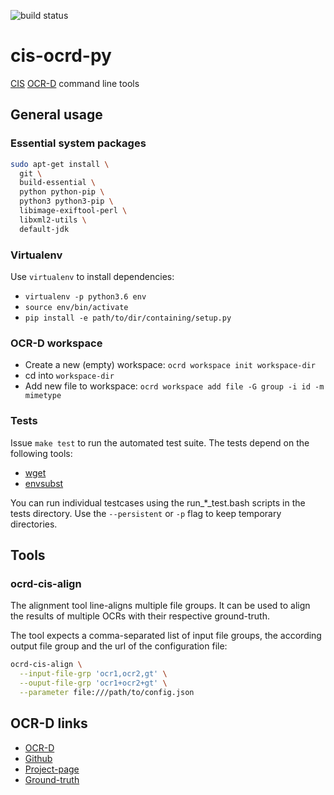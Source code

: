 ![build status](https://travis-ci.org/cisocrgroup/cis-ocrd-py.svg?branch=dev)
# cis-ocrd-py

[CIS](http://www.cis.lmu.de) [OCR-D](http://ocr-d.de) command line tools

## General usage

### Essential system packages
```sh
sudo apt-get install \
  git \
  build-essential \
  python python-pip \
  python3 python3-pip \
  libimage-exiftool-perl \
  libxml2-utils \
  default-jdk
```

### Virtualenv

Use `virtualenv` to install dependencies:
* `virtualenv -p python3.6 env`
* `source env/bin/activate`
* `pip install -e path/to/dir/containing/setup.py`

### OCR-D workspace

* Create a new (empty) workspace: `ocrd workspace init workspace-dir`
* cd into `workspace-dir`
* Add new file to workspace: `ocrd workspace add file -G group -i id
  -m mimetype`

### Tests

Issue `make test` to run the automated test suite. The tests depend on
the following tools:

* [wget](https://www.gnu.org/software/wget/)
* [envsubst](https://linux.die.net/man/1/envsubst)

You can run individual testcases using the run_*_test.bash scripts in
the tests directory. Use the `--persistent` or `-p` flag to keep
temporary directories.

## Tools

### ocrd-cis-align

The alignment tool line-aligns multiple file groups. It can be used to
align the results of multiple OCRs with their respective ground-truth.

The tool expects a comma-separated list of input file groups, the
according output file group and the url of the configuration file:

```sh
ocrd-cis-align \
  --input-file-grp 'ocr1,ocr2,gt' \
  --ouput-file-grp 'ocr1+ocr2+gt' \
  --parameter file:///path/to/config.json
```

## OCR-D links

- [OCR-D](https://ocr-d.github.io)
- [Github](https://github.com/OCR-D)
- [Project-page](http://www.ocr-d.de/)
- [Ground-truth](http://www.ocr-d.de/sites/all/GTDaten/IndexGT.html)
